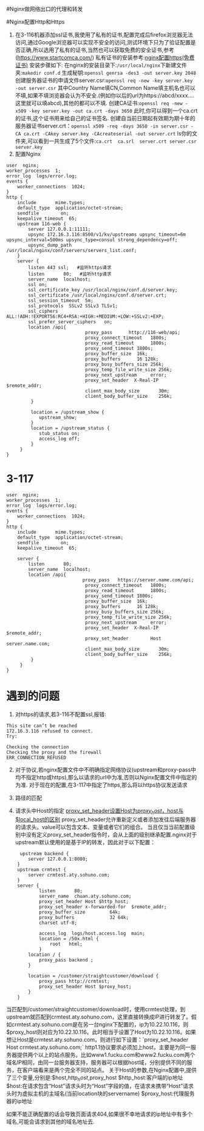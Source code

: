 #Nginx做网络出口的代理和转发


#Nginx配置Http和Https
1. 在3-116机器添加ssl证书,我使用了私有的证书,配置完成后firefox浏览器无法访问,通过Google浏览器可以实现不安全的访问,测试环境下只为了验证配置是否正确,所以选用了私有的证书,当然也可以获取免费的安全证书,参考(https://www.startcomca.com/)
私有证书的安装参考:[nginx配置https(免费证书)](http://blog.csdn.net/frankenjoy123/article/details/76187270)
安装步骤如下:
在nginx的安装目录下:`/usr/local/nginx`下新建文件夹:`makedir conf.d`
生成秘钥:`openssl genrsa -des3 -out server.key 2048`
创建服务器证书的申请文件server.csr:`openssl req -new -key server.key -out server.csr`
其中Country Name填CN,Common Name填主机名也可以不填,如果不填浏览器会认为不安全.(例如你以后的url为https://abcd/xxxx….这里就可以填abcd),其他的都可以不填.
创建CA证书:`openssl req -new -x509 -key server.key -out ca.crt -days 3650`
此时,你可以得到一个ca.crt的证书,这个证书用来给自己的证书签名.
创建自当前日期起有效期为期十年的服务器证书server.crt：`openssl x509 -req -days 3650 -in server.csr -CA ca.crt -CAkey server.key -CAcreateserial -out server.crt`
ls你的文件夹,可以看到一共生成了5个文件:`ca.crt  ca.srl  server.crt server.csr server.key`
2. 配置Nginx
~~~
user  nginx;
worker_processes  1;
error_log  logs/error.log;
events {
    worker_connections  1024;
}
http {
    include       mime.types;
    default_type  application/octet-stream;
    sendfile        on;
    keepalive_timeout  65;
    upstream 116-web {
        server 127.0.0.1:11111;
        upsync 172.16.3.116:8500/v1/kv/upstreams upsync_timeout=6m upsync_interval=500ms upsync_type=consul strong_dependency=off;
        upsync_dump_path /usr/local/nginx/conf/servers/servers_list.conf;
    }
    server {
        listen 443 ssl;   #监听https请求
        listen       80;   #监听http请求
        server_name  localhost;
        ssl on;
        ssl_certificate_key /usr/local/nginx/conf.d/server.key;
        ssl_certificate /usr/local/nginx/conf.d/server.crt;
        ssl_session_timeout  5m;
        ssl_protocols  SSLv2 SSLv3 TLSv1;
        ssl_ciphers  ALL:!ADH:!EXPORT56:RC4+RSA:+HIGH:+MEDIUM:+LOW:+SSLv2:+EXP;
        ssl_prefer_server_ciphers   on;
        location /api{
                             proxy_pass      http://116-web/api;
                             proxy_connect_timeout   1800s;
                             proxy_read_timeout      1800s;
                             proxy_send_timeout 1800s;
                             proxy_buffer_size  16k;
                             proxy_buffers      16 128k;
                             proxy_busy_buffers_size 256k;
                             proxy_temp_file_write_size 256k;
                             proxy_next_upstream     error;
                             proxy_set_header  X-Real-IP  $remote_addr;
                             client_max_body_size       30m;
                             client_body_buffer_size    256k;
         }
         
         location = /upstream_show {
            upstream_show;
         }
         location = /upstream_status {
            stub_status on;
            access_log off;
         }
     }
}

~~~

# 3-117

~~~
user  nginx;
worker_processes  1;
error_log  logs/error.log;
events {
    worker_connections  1024;
}
http {
    include       mime.types;
    default_type  application/octet-stream;
    sendfile        on;
    keepalive_timeout  65;

    server {
        listen       80;
        server_name  localhost;
        location /api{
                            proxy_pass   https://server.name.com/api;
                             proxy_connect_timeout   1800s;
                             proxy_read_timeout      1800s;
                             proxy_send_timeout 1800s;
                             proxy_buffer_size  16k;
                             proxy_buffers      16 128k;
                             proxy_busy_buffers_size 256k;
                             proxy_temp_file_write_size 256k;
                             proxy_next_upstream     error;
                             proxy_set_header  X-Real-IP  $remote_addr;
                             proxy_set_header        Host server.name.com;
                             client_max_body_size       30m;
                             client_body_buffer_size    256k;
         }         
     }
}
~~~




# 遇到的问题
1. 对https的请求,若3-116不配置ssl,报错:

~~~
This site can’t be reached
172.16.3.116 refused to connect.
Try:

Checking the connection
Checking the proxy and the firewall
ERR_CONNECTION_REFUSED
~~~

2. 对于协议,若nginx配置文件中不明确指定网络协议(upstream和proxy-pass中均不指定http或https),那么以请求的url中为准,否则以Nginx配置文件中指定的为准.
对于现在的配置,在3-117中指定了https,那么将以https协议发送请求

3. 路径的匹配


3. 请求头中Host的指定
[proxy_set_header设置Host为$proxy_host，$host与$local_host的区别](http://blog.csdn.net/a19860903/article/details/49914131)
proxy_set_header允许重新定义或者添加发往后端服务器的请求头。value可以包含文本、变量或者它们的组合。 当且仅当当前配置级别中没有定义proxy_set_header指令时，会从上面的级别继承配置.nginx对于upstream默认使用的是基于IP的转发，因此对于以下配置：
~~~
     upstream backend {  
        server 127.0.0.1:8080;  
    }  
    upstream crmtest {  
        server crmtest.aty.sohuno.com;  
    }  
    server {  
            listen       80;  
            server_name  chuan.aty.sohuno.com;  
            proxy_set_header Host $http_host;  
            proxy_set_header x-forwarded-for  $remote_addr;  
            proxy_buffer_size         64k;  
            proxy_buffers             32 64k;  
            charset utf-8;  
      
            access_log  logs/host.access.log  main;  
            location = /50x.html {  
                root   html;  
            }  
        location / {  
            proxy_pass backend ;  
        }  
              
        location = /customer/straightcustomer/download {  
            proxy_pass http://crmtest;  
            proxy_set_header Host $proxy_host;  
        }  
    }  
~~~

当匹配到/customer/straightcustomer/download时，使用crmtest处理，到upstream就匹配到crmtest.aty.sohuno.com，这里直接转换成IP进行转发了。假如crmtest.aty.sohuno.com是在另一台nginx下配置的，ip为10.22.10.116，则$proxy_host则对应为10.22.10.116。此时相当于设置了Host为10.22.10.116。如果想让Host是crmtest.aty.sohuno.com，则进行如下设置：`proxy_set_header Host crmtest.aty.sohuno.com;`
http1.1协议要求必须加上host，主要是为同一服务器提供两个以上的站点服务。比如www1.fucku.com和www2.fucku.com两个域名IP相同，由同一台服务器支持，服务器可以根据host域，分别提供不同的服务，在客户端看来是两个完全不同的站点。
关于Host的参数,在Nginx配置中,提供了三个变量,分别是:$host,$http_host,$proxy_host
$http_host:客户端的ip地址
$host:在请求包含“Host”请求头时为“Host”字段的值，在请求未携带“Host”请求头时为虚拟主机的主域名(当前location块的servername)
$proxy_host:代理服务器的ip地址

如果不能正确配置的话会导致页面请求404,如果很不幸地请求的ip地址中有多个域名,可能会请求到其他的域名地址去.

